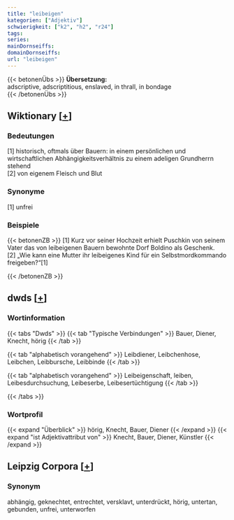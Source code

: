 ```yaml
---
title: "leibeigen"
kategorien: ["Adjektiv"]
schwierigkeit: ["k2", "h2", "r24"]
tags:
series:
mainDornseiffs:
domainDornseiffs:
url: "leibeigen"
---
```


{{< betonenÜbs >}}
**Übersetzung:**  
adscriptive, adscriptitious, enslaved, in thrall, in bondage  
{{< /betonenÜbs >}}

## Wiktionary [[+](https://de.wiktionary.org/wiki/leibeigen)]

### Bedeutungen
[1] historisch, oftmals über Bauern: in einem persönlichen und wirtschaftlichen Abhängigkeitsverhältnis zu einem adeligen Grundherrn stehend  
[2] von eigenem Fleisch und Blut  

### Synonyme
[1] unfrei  

### Beispiele
{{< betonenZB >}}
[1] Kurz vor seiner Hochzeit erhielt Puschkin von seinem Vater das von leibeigenen Bauern bewohnte Dorf Boldino als Geschenk.  
[2] „Wie kann eine Mutter ihr leibeigenes Kind für ein Selbstmordkommando freigeben?“[1]  

{{< /betonenZB >}}


## dwds [[+](https://www.dwds.de/wb/leibeigen)]

### Wortinformation
{{< tabs "Dwds" >}}
{{< tab "Typische Verbindungen" >}}
Bauer, Diener, Knecht, hörig
{{< /tab >}}

{{< tab "alphabetisch vorangehend" >}}
Leibdiener, Leibchenhose, Leibchen, Leibbursche, Leibbinde
{{< /tab >}}

{{< tab "alphabetisch vorangehend" >}}
Leibeigenschaft, leiben, Leibesdurchsuchung, Leibeserbe, Leibesertüchtigung
{{< /tab >}}

{{< /tabs >}}

### Wortprofil
{{< expand "Überblick" >}} hörig, Knecht, Bauer, Diener {{< /expand >}}
{{< expand "ist Adjektivattribut von" >}} Knecht, Bauer, Diener, Künstler {{< /expand >}}

## Leipzig Corpora [[+](https://corpora.uni-leipzig.de/en/res?word=leibeigen&corpusId=deu_newscrawl-public_2018)]


### Synonym
abhängig, geknechtet, entrechtet, versklavt, unterdrückt, hörig, untertan, gebunden, unfrei, unterworfen

